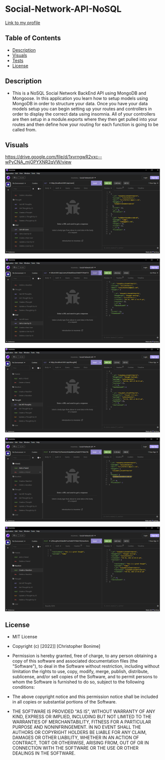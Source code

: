 # Social-Network-API-NoSQL

[Link to my profile](https://github.com/cujion)

## Table of Contents
- [Description](#description)
- [Visuals](#visuals)
- [Tests](#tests)
- [License](#license)


## Description
* This is a NoSQL Social Network BackEnd API using MongoDB and Mongoose. In this application you learn how to setup models using MongoDB in order to structure your data. Once you have your data models setup you can begin setting up your routes and controllers in order to display the correct data using insomnia. All of your controllers are then setup in a module.exports where they then get pulled into your routes and then define how your routing for each function is going to be called from. 

## Visuals

https://drive.google.com/file/d/1xyrngwR2vxc--wPyCNA_mjOPYXNR2qVW/view

![Get All Users](./public/assets/images/getAllUsers.png)

![Get User by ID](./public/assets/images/getUserByID.png)

![Get All Thoughts](./public/assets/images/getAllThoughts.png)

![Add a Friend](./public/assets/images/addFriend.png)

![Create a Reaction](./public/assets/images/createReaction.png)

## License
* MIT License

* Copyright (c) [2022]] [Christopher Bonime]

* Permission is hereby granted, free of charge, to any person obtaining a copy
of this software and associated documentation files (the "Software"), to deal
in the Software without restriction, including without limitation the rights
to use, copy, modify, merge, publish, distribute, sublicense, and/or sell
copies of the Software, and to permit persons to whom the Software is
furnished to do so, subject to the following conditions:

* The above copyright notice and this permission notice shall be included in all
copies or substantial portions of the Software.

* THE SOFTWARE IS PROVIDED "AS IS", WITHOUT WARRANTY OF ANY KIND, EXPRESS OR
IMPLIED, INCLUDING BUT NOT LIMITED TO THE WARRANTIES OF MERCHANTABILITY,
FITNESS FOR A PARTICULAR PURPOSE AND NONINFRINGEMENT. IN NO EVENT SHALL THE
AUTHORS OR COPYRIGHT HOLDERS BE LIABLE FOR ANY CLAIM, DAMAGES OR OTHER
LIABILITY, WHETHER IN AN ACTION OF CONTRACT, TORT OR OTHERWISE, ARISING FROM,
OUT OF OR IN CONNECTION WITH THE SOFTWARE OR THE USE OR OTHER DEALINGS IN THE
SOFTWARE.